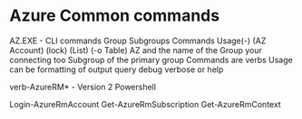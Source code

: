 # Azure Common commands
AZ.EXE - CLI commands
Group Subgroups Commands Usage(-)
(AZ Account) (lock) (List) (-o Table)
AZ and the name of the Group your connecting too
Subgroup of the primary group
Commands are verbs
Usage can be formatting of output query debug verbose or help

verb-AzureRM* - Version 2 Powershell

Login-AzureRmAccount
Get-AzureRmSubscription
Get-AzureRmContext